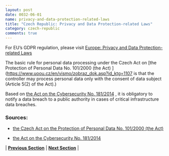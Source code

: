 ```yaml
---
layout: post
date: 0032-06-01
name: privacy-and-data-protection-related-laws
title: "Czech Republic: Privacy and Data Protection-related Laws"
category: czech-republic
comments: true
---
```

For EU’s GDPR regulation, please visit [Europe: Privacy and Data Protection-related Laws](https://neo-project.github.io/global-blockchain-compliance-hub//europe/europe-privacy-and-data-protection.html)



The basic rule for personal data processing under the Czech Act on [the Protection of Personal Data No. 101/2000 (the Act) ](https://www.uoou.cz/en/vismo/zobraz_dok.asp?id_ktg=1107  is that the controller may process personal data only with the consent of data subject (Article 5(2) of the Act).)

Based on [the Act on the Cybersecurity No. 181/2014](https://www.govcert.cz/download/legislation/container-nodeid-1122/actoncybersecuritypopsp.docx) , it is obligatory to notify a data breach to a public authority in cases of critical infrastructure data breaches. 

### Sources:

- [the Czech Act on the Protection of Personal Data No. 101/2000 (the Act)](https://www.uoou.cz/en/vismo/zobraz_dok.asp?id_ktg=1107)

- [the Act on the Cybersecurity No. 181/2014](https://www.govcert.cz/download/legislation/container-nodeid-1122/actoncybersecuritypopsp.docx )




| **[Previous Section](https://neo-project.github.io/global-blockchain-compliance-hub//czech-republic/czech-republic-securities-related-laws.html)** | **[Next Section](https://neo-project.github.io/global-blockchain-compliance-hub//czech-republic/czech-republic-final-liability.html)** |
